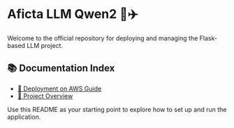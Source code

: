 
# Aficta LLM Qwen2 🧠✈️

Welcome to the official repository for deploying and managing the Flask-based LLM project.

## 📚 Documentation Index

- [🚀 Deployment on AWS Guide](DEPLOYMENT_On_AWS.md)
- [📘 Project Overview](PROJECT_OVERVIEW.md)

Use this README as your starting point to explore how to set up and run the application.

